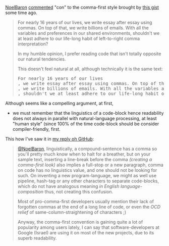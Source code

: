<!--more-->
<a href="https://gist.github.com/NoelBaron" target="_blank">NoelBaron</a> <a href="https://gist.github.com/isaacs/357981#gistcomment-1848031" target="_blank">commented</a> "con" to the comma-first style brought by <a href="https://gist.github.com/isaacs/357981" target="_blank">this gist</a> some time ago.

<blockquote>For nearly 16 years of our lives, we write essay after essay using commas. On top of that, we write billions of emails. With all the variables and preferences in our shared environments, shouldn't we at least adhere to our life-long habit of left-to-right comma interpretation?

In my humble opinion, I prefer reading code that isn't totally opposite our natural tendencies.

This doesn't feel natural at all, although technically it is the same text:

<pre>
For nearly 16 years of our lives
, we write essay after essay using commas. On top of that
, we write billions of emails. With all the variables and preferences in our shared environments
, shouldn't we at least adhere to our life-long habit of left-to-right comma interpretation?
</pre></blockquote>

Although seems like a compelling argument, at first, 
- we must remember that the linguistics of a code-block hence readability does not always in parallel with natural-language processing, at least "human style" (since 100% of the time code-block should be consider compiler-friendly, first.

This how I've saw it in <a href="https://gist.github.com/isaacs/357981#gistcomment-1906169" target="_blank">my reply oh GitHub</a>:
<blockquote>
<a href="https://github.com/NoelBaron" target="_blank">@NoelBaron</a>, linguistically, a compound-sentence has a comma so you'll pretty much know when to halt for a breather, but on your sample text, inserting a line-break before the comma <em>(creating a comma-first look)</em> also implies a full-stop or a new paragraph, comma on code has no linguistics value, and one should not be looking for such. On inventing a new program-language, we might as well use pipeline, hash-tag or any other characters to separate code-blocks, which do not have analogous meaning <em>in English language-composition</em> thus, not creating this confusion.

Most of pro-comma-first developers usually mention their lack of forgotten commas at the end of a long line of code, or even the <em>OCD relief</em> of same-column-straightening of characters ;)

Anyway, the comma-first convention is gaining quite a lot of popularity among users lately, 
I can say that software-developers at Google (Israel) are using it on most of the new projects, due to its superb readability.
</blockquote>

